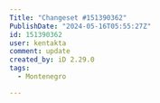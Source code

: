 ```yaml
---
Title: "Changeset #151390362"
PublishDate: "2024-05-16T05:55:27Z"
id: 151390362
user: kentakta
comment: update
created_by: iD 2.29.0
tags:
  - Montenegro

---
```

